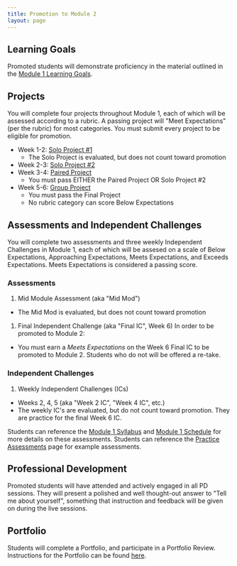 ```yaml
---
title: Promotion to Module 2
layout: page
---
```


## Learning Goals

Promoted students will demonstrate proficiency in the material outlined in the [Module 1 Learning Goals](./learning_goals).

## Projects

You will complete four projects throughout Module 1, each of which will be assessed according to a rubric. A passing project will "Meet Expectations" (per the rubric) for most categories. You must submit every project to be eligible for promotion.

* Week 1-2: [Solo Project #1](./projects)
  * The Solo Project is evaluated, but does not count toward promotion
* Week 2-3: [Solo Project #2](./projects)
* Week 3-4: [Paired Project](./projects)
  * You must pass EITHER the Paired Project OR Solo Project #2
* Week 5-6: [Group Project](./projects)
  * You must pass the Final Project
  * No rubric category can score Below Expectations

## Assessments and Independent Challenges

You will complete two assessments and three weekly Independent Challenges in Module 1, each of which will be assesed on a scale of Below Expectations, Approaching Expectations, Meets Expectations, and Exceeds Expectations. Meets Expectations is considered a passing score.

### Assessments
1. Mid Module Assessment (aka "Mid Mod")
  * The Mid Mod is evaluated, but does not count toward promotion

1. Final Independent Challenge (aka "Final IC", Week 6)
  In order to be promoted to Module 2:
  * You must earn a _Meets Expectations_ on the Week 6 Final IC to be promoted to Module 2. Students who do not will be offered a re-take.

### Independent Challenges
1. Weekly Independent Challenges (ICs)
  * Weeks 2, 4, 5 (aka "Week 2 IC", "Week 4 IC", etc.)
  * The weekly IC's are evaluated, but do not count toward promotion. They are practice for the final Week 6 IC.


Students can reference the [Module 1 Syllabus](./syllabus) and [Module 1 Schedule](./schedule) for more details on these assessments. Students can reference the [Practice Assessments](./practice_assessments) page for example assessments.

## Professional Development

Promoted students will have attended and actively engaged in all PD sessions. They will present a polished and well thought-out answer to "Tell me about yourself", something that instruction and feedback will be given on during the live sessions.

## Portfolio

Students will complete a Portfolio, and participate in a Portfolio Review. Instructions for the Portfolio can be found [here](./portfolios).
